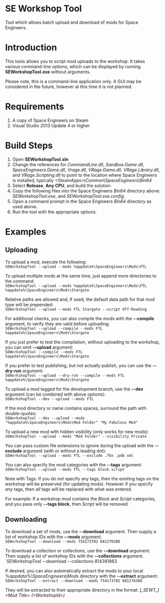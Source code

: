 # SE Workshop Tool
Tool which allows batch upload and download of mods for Space Engineers.

# Introduction
This tools allows you to script mod uploads to the workshop.
It takes various command-line options, which can be displayed by running **SEWorkshopTool.exe** without arguments.

Please note, this is a command-line application only. A GUI may be considered in the future, however at this time it is not planned.

# Requirements
1. A copy of Space Engineers on Steam
2. Visual Studio 2013 Update 4 or higher

# Build Steps
1. Open **SEWorkshopTool.sln**
2. Change the references for *CommandLine.dll*, *Sandbox.Game.dll*, *SpaceEngineers.Game.dll*, *Vrage.dll*, *VRage.Game.dll*, *VRage.Library.dll*, and *VRage.Scripting.dll* to point to the location where Space Engineers is installed, typically *&lt;SteamApps&gt;\Common\SpaceEngineers\Bin64*
3. Select **Release**, **Any CPU**, and build the solution.
4. Copy the following files into the Space Engineers *Bin64* directory above: *SEWorkshopTool.exe*, and *SEWorkshopTool.exe.config*.
5. Open a command prompt in the Space Engineers *Bin64* directory as used above.
6. Run the tool with the appropriate options.

# Examples

## Uploading
To upload a mod, execute the following:  
`SEWorkshopTool --upload --mods %appdata%\SpaceEngineers\Mods\FTL`

To upload multiple mods at the same time, just append more directories to the command:  
`SEWorkshopTool --upload --mods %appdata%\SpaceEngineers\Mods\FTL %appdata%\SpaceEngineers\Mods\Stargate`

Relative paths are allowed and, if used, the default data path for that mod type will be prepended:  
`SEWorkshopTool --upload --mods FTL Stargate --script Off-Roading`

For additional checks, you can also compile the mods with the **--compile** argument, to verify they are valid before uploading:  
`SEWorkshopTool --upload --compile --mods FTL %appdata%\SpaceEngineers\Mods\Stargate`

If you just prefer to test the compilation, without uploading to the workshop, you can omit **--upload** argument:  
`SEWorkshopTool --compile --mods FTL %appdata%\SpaceEngineers\Mods\Stargate`

If you prefer to test publishing, but not actually publish, you can use the **--dry-run** argument:  
`SEWorkshopTool --upload --dry-run --compile --mods FTL %appdata%\SpaceEngineers\Mods\Stargate`

To upload a mod tagged for the development branch, use the **--dev** argument (can be combined with above options):  
`SEWorkshopTool --dev --upload --mods FTL`

If the mod directory or name contains spaces, surround the path with double-quotes:  
`SEWorkshopTool --dev --upload --mods "%appdata%\SpaceEngineers\Mods\Mod Folder" "My Fabulous Mod"`

To upload a new mod with hidden visibility (only works for new mods):  
`SEWorkshopTool --upload --mods "Mod Folder" --visibility Private`

You can pass custom file extensions to ignore during the upload with the **--exclude** argument (with or without a leading dot):  
`SEWorkshopTool --upload --mods FTL --exclude .fbx .pdb xml`

You can also specify the mod categories with the **--tags** argument:  
`SEWorkshopTool --upload --mods FTL --tags block script`

Note with Tags:
If you do *not* specify any tags, then the existing tags on the workshop will be preserved (for updating mods). However if you specify *any* tags, then *all* tags will be replaced with what was entered.

For example: If a workshop mod contains the *Block* and *Script* categories, and you pass only **--tags block**, then *Script* will be removed.

## Downloading
To download a set of mods, use the **--download** argument. Then supply a list of workshop IDs with the **--mods** argument.  
`SEWorkshopTool --download --mods 754173702 681276386`

To download a collection or collections, use the **--download** argument. Then supply a list of workshop IDs with the **--collections** argument.  
`SEWorkshopTool --download --collections 814381863

If desired, you can also automatically extract the mods to your local *%appdata%\SpaceEngineers\Mods* directory with the **--extract** argument:  
`SEWorkshopTool --extract --download --mods 754173702 681276386`

They will be extracted to their appropriate directory in the format: *[\_SEWT\_] &lt;Mod Title&gt; (&lt;WorkshopId&gt;)*

